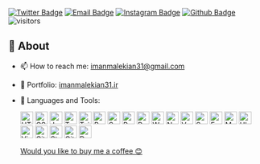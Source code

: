 [![Twitter Badge](https://img.shields.io/badge/-Twitter-1da1f2?labelColor=1da1f2&logo=twitter&logoColor=white&link=https://twitter.com/Yaronzz)](https://twitter.com/malekianIman)
[![Email Badge](https://img.shields.io/badge/-Email-c14438?logo=Gmail&logoColor=white&link=mailto:yaronhuang@foxmail.com)](mailto:imanmalekian31@gmail.com)
[![Instagram Badge](https://img.shields.io/badge/-Instagram-purple?logo=instagram&logoColor=white&link=https://instagram.com/ahforoughi99/)](https://www.instagram.com/malekianiman)
[![Github Badge](https://img.shields.io/badge/-Github-232323?logo=Github&logoColor=white&link=https://space.bilibili.com/7708412)](https://github.com/imanmalekian31)
![visitors](https://visitor-badge.laobi.icu/badge?page_id=imanmalekian31)

## 🧐 About

- 📫 How to reach me: imanmalekian31@gmail.com
- 🔗 Portfolio: [imanmalekian31.ir](http://imanmalekian31.ir/)
- 🌱 Languages and Tools:

    <div>
        <span>
            <img src="https://img.shields.io/badge/HTML5-282C34?logo=HTML5" alt="HTML5" title="HTML5" height="25" />
        </span>
        <span>
            <img src="https://img.shields.io/badge/CSS3-282C34?logo=CSS3&logoColor=229EEB" alt="CSS3" title="CSS3" height="25" />
        </span>
        <span>
            <img src="https://img.shields.io/badge/JavaScript-282C34?logo=JavaScript" alt="JavaScript" title="JavaScript" height="25" />
        </span>
        <span>
            <img src="https://img.shields.io/badge/TypeScript-282C34?logo=TypeScript" alt="TypeScript" title="TypeScript" height="25" />
        </span>
        <span>
            <img src="https://img.shields.io/badge/tailwindcss-282C34?logo=tailwindcss" alt="Tailwindcss" title="Tailwindcss" height="25" />
        </span>
        <span>
            <img src="https://img.shields.io/badge/Bootstrap-282C34?logo=Bootstrap" alt="Bootstrap" title="Bootstrap" height="25" />
        </span>
        <span>
            <img src="https://img.shields.io/badge/Sass-282C34?logo=Sass" alt="Sass" title="Sass" height="25" />
        </span>
        <span>
            <img src="https://img.shields.io/badge/PostCSS-282C34?logo=PostCSS" alt="PostCSS" title="PostCSS" height="25" />
        </span>
        <span>
            <img src="https://img.shields.io/badge/PWA-282C34?logo=PWA" alt="PWA" title="PWA" height="25" />
        </span>
        <span>
            <img src="https://img.shields.io/badge/Webpack-282C34?logo=Webpack" alt="Webpack" title="Webpack" height="25" />
        </span>
        <span>
            <img src="https://img.shields.io/badge/Nuxt.js-282C34?logo=nuxt.js" alt="Nuxt.js" title="Nuxt.js" height="25" />
        </span>
        <span>
            <img src="https://img.shields.io/badge/Vue.js-282C34?logo=Vue.js" alt="Vue.js" title="Vue.js" height="25" />
        </span>
        <span>
            <img src="https://img.shields.io/badge/Svelte-282C34?logo=Svelte" alt="Svelte" title="Svelte" height="25" />
        </span>
        <span>
            <img src="https://img.shields.io/badge/Express-282C34?logo=express" alt="Express" title="Express" height="25" />
        </span>
        <span>
            <img src="https://img.shields.io/badge/MongoDB-282C34?logo=mongodb" alt="MongoDb" title="MongoDb" height="25" />
        </span>
        <span>
            <img src="https://img.shields.io/badge/Ubuntu-282C34?logo=Ubuntu" alt="Ubuntu" title="Ubuntu" height="25" />
        </span>
        <span>
            <img src="https://img.shields.io/badge/VisualStudioCode-282C34?logo=VisualStudioCode&logoColor=229EEB" alt="VisualStudioCode" title="VisualStudioCode" height="25" />
        </span>
        <span>
            <img src="https://img.shields.io/badge/GitLab-282C34?logo=GitLab" alt="GitLab" title="GitLab" height="25" />
        </span>
        <span>
            <img src="https://img.shields.io/badge/StackOverflow-282C34?logo=StackOverflow" alt="StackOverflow" title="StackOverflow" height="25" />
        </span>
        <span>
            <img src="https://img.shields.io/badge/GitHub-282C34?logo=GitHub" alt="GitHub" title="GitHub" height="25" />
        </span>
        <span>
            <img src="https://img.shields.io/badge/Docker-282C34?logo=docker" alt="Docker" title="Docker" height="25" />
        </span>
    </div>
    
    [Would you like to buy me a coffee 😊](https://www.buymeacoffee.com/imanmalekian)

